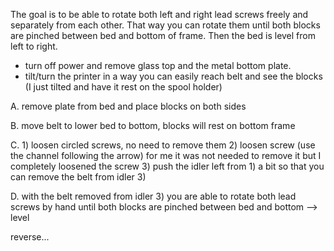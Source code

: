 The goal is to be able to rotate both left and right lead screws freely and separately from each other.
That way you can rotate them until both blocks are pinched between bed and bottom of frame. Then the bed is level from left to right.

- turn off power and remove glass top and the metal bottom plate.
- tilt/turn the printer in a way you can easily reach belt and see the blocks (I just tilted and have it rest on the spool holder)

A. remove plate from bed and place blocks on both sides

B. move belt to lower bed to bottom, blocks will rest on bottom frame

C.  1) loosen circled screws, no need to remove them
    2) loosen screw (use the channel following the arrow)
       for me it was not needed to remove it but I completely loosened the screw
    3) push the idler left from 1) a bit so that you can remove the belt from idler 3)

D. with the belt removed from idler 3) you are able to rotate both lead screws by hand until both blocks are pinched between bed and bottom --> level

reverse...